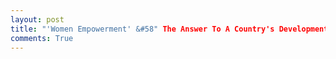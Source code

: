 ```yaml
---
layout: post
title: "'Women Empowerment' &#58" The Answer To A Country's Development
comments: True
---
```

